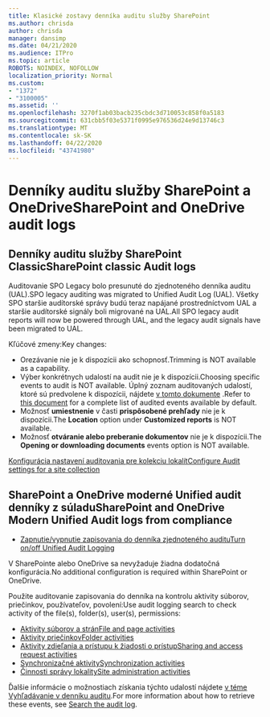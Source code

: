 ```yaml
---
title: Klasické zostavy denníka auditu služby SharePoint
ms.author: chrisda
author: chrisda
manager: dansimp
ms.date: 04/21/2020
ms.audience: ITPro
ms.topic: article
ROBOTS: NOINDEX, NOFOLLOW
localization_priority: Normal
ms.custom:
- "1372"
- "3100005"
ms.assetid: ''
ms.openlocfilehash: 3270f1ab03bacb235cbdc3d710053c858f0a5183
ms.sourcegitcommit: 631cbb5f03e5371f0995e976536d24e9d13746c3
ms.translationtype: MT
ms.contentlocale: sk-SK
ms.lasthandoff: 04/22/2020
ms.locfileid: "43741980"
---
```

# <a name="sharepoint-and-onedrive-audit-logs"></a><span data-ttu-id="d4e78-102">Denníky auditu služby SharePoint a OneDrive</span><span class="sxs-lookup"><span data-stu-id="d4e78-102">SharePoint and OneDrive audit logs</span></span>

## <a name="sharepoint-classic-audit-logs"></a><span data-ttu-id="d4e78-103">Denníky auditu služby SharePoint Classic</span><span class="sxs-lookup"><span data-stu-id="d4e78-103">SharePoint classic Audit logs</span></span>

<span data-ttu-id="d4e78-104">Auditovanie SPO Legacy bolo presunuté do zjednoteného denníka auditu (UAL).</span><span class="sxs-lookup"><span data-stu-id="d4e78-104">SPO legacy auditing was migrated to Unified Audit Log (UAL).</span></span> <span data-ttu-id="d4e78-105">Všetky SPO staršie audítorské správy budú teraz napájané prostredníctvom UAL a staršie audítorské signály boli migrované na UAL.</span><span class="sxs-lookup"><span data-stu-id="d4e78-105">All SPO legacy audit reports will now be powered through UAL, and the legacy audit signals have been migrated to UAL.</span></span>

<span data-ttu-id="d4e78-106">Kľúčové zmeny:</span><span class="sxs-lookup"><span data-stu-id="d4e78-106">Key changes:</span></span>

* <span data-ttu-id="d4e78-107">Orezávanie nie je k dispozícii ako schopnosť.</span><span class="sxs-lookup"><span data-stu-id="d4e78-107">Trimming is NOT available as a capability.</span></span>
* <span data-ttu-id="d4e78-108">Výber konkrétnych udalostí na audit nie je k dispozícii.</span><span class="sxs-lookup"><span data-stu-id="d4e78-108">Choosing specific events to audit is NOT available.</span></span> <span data-ttu-id="d4e78-109">Úplný zoznam auditovaných udalostí, ktoré sú predvolene k dispozícii, nájdete [v tomto dokumente](https://docs.microsoft.com/office365/securitycompliance/search-the-audit-log-in-security-and-compliance) .</span><span class="sxs-lookup"><span data-stu-id="d4e78-109">Refer to [this document](https://docs.microsoft.com/office365/securitycompliance/search-the-audit-log-in-security-and-compliance) for a complete list of audited events available by default.</span></span>
* <span data-ttu-id="d4e78-110">Možnosť **umiestnenie** v časti **prispôsobené prehľady** nie je k dispozícii.</span><span class="sxs-lookup"><span data-stu-id="d4e78-110">The **Location** option under **Customized reports** is NOT available.</span></span>
* <span data-ttu-id="d4e78-111">Možnosť **otváranie alebo preberanie dokumentov** nie je k dispozícii.</span><span class="sxs-lookup"><span data-stu-id="d4e78-111">The **Opening or downloading documents** events option is NOT available.</span></span>

[<span data-ttu-id="d4e78-112">Konfigurácia nastavení auditovania pre kolekciu lokalít</span><span class="sxs-lookup"><span data-stu-id="d4e78-112">Configure Audit settings for a site collection</span></span>](https://support.office.com/article/Configure-audit-settings-for-a-site-collection-A9920C97-38C0-44F2-8BCB-4CF1E2AE22D2)

## <a name="sharepoint-and-onedrive-modern-unified-audit-logs-from-compliance"></a><span data-ttu-id="d4e78-113">SharePoint a OneDrive moderné Unified audit denníky z súladu</span><span class="sxs-lookup"><span data-stu-id="d4e78-113">SharePoint and OneDrive Modern Unified Audit logs from compliance</span></span>

* [<span data-ttu-id="d4e78-114">Zapnutie/vypnutie zapisovania do denníka zjednoteného auditu</span><span class="sxs-lookup"><span data-stu-id="d4e78-114">Turn on/off Unified Audit Logging</span></span>](https://docs.microsoft.com/office365/securitycompliance/turn-audit-log-search-on-or-off) 

<span data-ttu-id="d4e78-115">V SharePointe alebo OneDrive sa nevyžaduje žiadna dodatočná konfigurácia.</span><span class="sxs-lookup"><span data-stu-id="d4e78-115">No additional configuration is required within SharePoint or OneDrive.</span></span>

<span data-ttu-id="d4e78-116">Použite auditovanie zapisovania do denníka na kontrolu aktivity súborov, priečinkov, používateľov, povolení:</span><span class="sxs-lookup"><span data-stu-id="d4e78-116">Use audit logging search to check activity of the file(s), folder(s), user(s), permissions:</span></span>

* [<span data-ttu-id="d4e78-117">Aktivity súborov a strán</span><span class="sxs-lookup"><span data-stu-id="d4e78-117">File and page activities</span></span>](https://docs.microsoft.com/office365/securitycompliance/search-the-audit-log-in-security-and-compliance)
* [<span data-ttu-id="d4e78-118">Aktivity priečinkov</span><span class="sxs-lookup"><span data-stu-id="d4e78-118">Folder activities</span></span>](https://docs.microsoft.com/office365/securitycompliance/search-the-audit-log-in-security-and-compliance#folder-activities)
* [<span data-ttu-id="d4e78-119">Aktivity zdieľania a prístupu k žiadosti o prístup</span><span class="sxs-lookup"><span data-stu-id="d4e78-119">Sharing and access request activities</span></span>](https://docs.microsoft.com/office365/securitycompliance/search-the-audit-log-in-security-and-compliance#sharing-and-access-request-activities)
* [<span data-ttu-id="d4e78-120">Synchronizačné aktivity</span><span class="sxs-lookup"><span data-stu-id="d4e78-120">Synchronization activities</span></span>](https://docs.microsoft.com/office365/securitycompliance/search-the-audit-log-in-security-and-compliance#synchronization-activities)
* [<span data-ttu-id="d4e78-121">Činnosti správy lokality</span><span class="sxs-lookup"><span data-stu-id="d4e78-121">Site administration activities</span></span>](https://docs.microsoft.com/office365/securitycompliance/search-the-audit-log-in-security-and-compliance#site-administration-activities)

<span data-ttu-id="d4e78-122">Ďalšie informácie o možnostiach získania týchto udalostí nájdete [v téme Vyhľadávanie v denníku auditu](https://docs.microsoft.com/office365/securitycompliance/search-the-audit-log-in-security-and-compliance#search-the-audit-log).</span><span class="sxs-lookup"><span data-stu-id="d4e78-122">For more information about how to retrieve these events, see [Search the audit log](https://docs.microsoft.com/office365/securitycompliance/search-the-audit-log-in-security-and-compliance#search-the-audit-log).</span></span>
